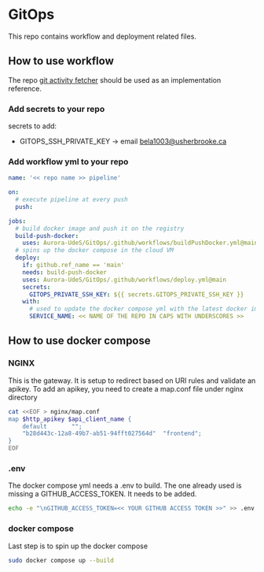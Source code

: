 # GitOps
This repo contains workflow and deployment related files.

## How to use workflow
The repo [git activity fetcher](https://github.com/Aurora-UdeS/git-activity-fetcher) should be used as an implementation reference.

### Add secrets to your repo
secrets to add:
* GITOPS_SSH_PRIVATE_KEY -> email bela1003@usherbrooke.ca

### Add workflow yml to your repo
```yml
name: '<< repo name >> pipeline'

on:
  # execute pipeline at every push
  push:

jobs:
  # build docker image and push it on the registry
  build-push-docker:
    uses: Aurora-UdeS/GitOps/.github/workflows/buildPushDocker.yml@main
  # spins up the docker compose in the cloud VM
  deploy:
    if: github.ref_name == 'main'
    needs: build-push-docker
    uses: Aurora-UdeS/GitOps/.github/workflows/deploy.yml@main
    secrets:
      GITOPS_PRIVATE_SSH_KEY: ${{ secrets.GITOPS_PRIVATE_SSH_KEY }}
    with:
      # used to update the docker compose yml with the latest docker image tag
      SERVICE_NAME: << NAME OF THE REPO IN CAPS WITH UNDERSCORES >>
```

## How to use docker compose
### NGINX
This is the gateway. It is setup to redirect based on URI rules and validate an apikey. To add an apikey, you need to create a map.conf file under nginx directory
```bash
cat <<EOF > nginx/map.conf
map $http_apikey $api_client_name {
    default       "";
    "b28d443c-12a8-49b7-ab51-94fft027564d"  "frontend";
}
EOF
```
### .env
The docker compose yml needs a .env to build. The one already used is missing a GITHUB_ACCESS_TOKEN. It needs to be added.
```bash
echo -e "\nGITHUB_ACCESS_TOKEN=<< YOUR GITHUB ACCESS TOKEN >>" >> .env
```

### docker compose
Last step is to spin up the docker compose
```bash
sudo docker compose up --build
```
